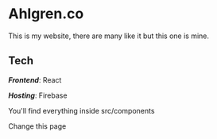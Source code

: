 # Ahlgren.co
This is my website, there are many like it but this one is mine.

## Tech
***Frontend***: React 

***Hosting***: Firebase

You'll find everything inside src/components

Change this page
